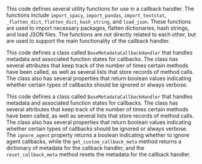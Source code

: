 This code defines several utility functions for use in a callback handler. The functions include `import_spacy`, `import_pandas`, `import_textstat`, `_flatten_dict`, `flatten_dict`, `hash_string`, and `load_json`. These functions are used to import necessary packages, flatten dictionaries, hash strings, and load JSON files. The functions are not directly related to each other, but are used to support the main functionality of the callback handler.

This code defines a class called `BaseMetadataCallbackHandler` that handles metadata and associated function states for callbacks. The class has several attributes that keep track of the number of times certain methods have been called, as well as several lists that store records of method calls. The class also has several properties that return boolean values indicating whether certain types of callbacks should be ignored or always verbose.

This code defines a class called `BaseMetadataCallbackHandler` that handles metadata and associated function states for callbacks. The class has several attributes that keep track of the number of times certain methods have been called, as well as several lists that store records of method calls. The class also has several properties that return boolean values indicating whether certain types of callbacks should be ignored or always verbose. The `ignore_agent` property returns a boolean indicating whether to ignore agent callbacks, while the `get_custom_callback_meta` method returns a dictionary of metadata for the callback handler, and the `reset_callback_meta` method resets the metadata for the callback handler.

